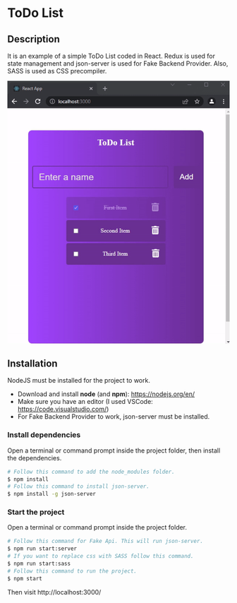 # ToDo List

## Description

It is an example of a simple ToDo List coded in React. Redux is used for state management and json-server is used for Fake Backend Provider. Also, SASS is used as CSS precompiler.

![alt text](screenshot/preview.gif?raw=true)

## Installation

NodeJS must be installed for the project to work.

- Download and install **node** (and **npm**): https://nodejs.org/en/
- Make sure you have an editor (I used VSCode: https://code.visualstudio.com/)
- For Fake Backend Provider to work, json-server must be installed.

### Install dependencies

Open a terminal or command prompt inside the project folder, then install the dependencies.

```Bash
# Follow this command to add the node_modules folder.
$ npm install
# Follow this command to install json-server.
$ npm install -g json-server
```

### Start the project

Open a terminal or command prompt inside the project folder.

```Bash
# Follow this command for Fake Api. This will run json-server.
$ npm run start:server
# If you want to replace css with SASS follow this command.
$ npm run start:sass
# Follow this command to run the project.
$ npm start
```

Then visit http://localhost:3000/
